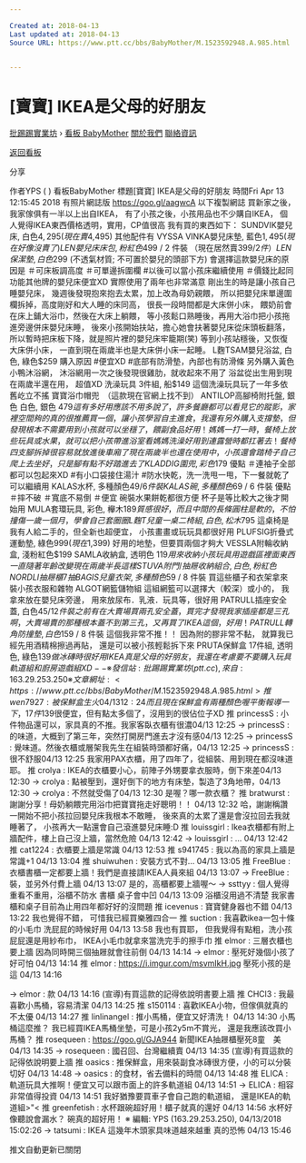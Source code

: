 ```yaml
---

Created at: 2018-04-13
Last updated at: 2018-04-13
Source URL: https://www.ptt.cc/bbs/BabyMother/M.1523592948.A.985.html


---
```


# [寶寶] IKEA是父母的好朋友


[批踢踢實業坊](https://www.ptt.cc/) › [看板 BabyMother](https://www.ptt.cc/bbs/BabyMother/index.html) [關於我們](https://www.ptt.cc/about.html) [聯絡資訊](https://www.ptt.cc/contact.html)

[返回看板](https://www.ptt.cc/bbs/BabyMother/index.html)

分享

作者YPS ( )
看板BabyMother
標題\[寶寶\] IKEA是父母的好朋友
時間Fri Apr 13 12:15:45 2018
有照片網誌版 <https://goo.gl/aagwcA> 以下複製網誌 買新家之後，我家傢俱有一半以上出自IKEA， 有了小孩之後，小孩用品也不少購自IKEA， 個人覺得IKEA東西價格透明，實用，CP值很高 我有買的東西如下： SUNDVIK嬰兒床, 白色$4,295 (現在賣$4,495) 其他配件有 VYSSA VINKA嬰兒床墊, 藍色$1,495 (現在好像沒賣了) LEN嬰兒床床包, 粉紅色$499 / 2 件裝 （現在居然賣$399/2件） LEN保潔墊, 白色$299 (不透氣材質; 不可置於嬰兒的頭部下方) 會選擇這款嬰兒床的原因是 ＃可床板調高度 ＃可單邊拆圍欄 #以後可以當小孩床繼續使用 ＃價錢比起同功能其他牌的嬰兒床便宜XD 實際使用了兩年也非常滿意 剛出生的時是讓小孩自己睡嬰兒床， 幾週後發現抱來抱去太累，加上改為母奶親餵， 所以把嬰兒床單邊圍欄拆掉，高度剛好和大人睡的床同高， 很長一段時間都是大床併小床， 餵奶前會在床上鋪大浴巾，然後在大床上躺餵， 等小孩鬆口熟睡後，再用大浴巾把小孩拖進旁邊併床嬰兒床睡， 後來小孩開始扶站，擔心她會扶著嬰兒床從床頭板翻落， 所以暫時把床板下降，就是照片裡的嬰兒床牢籠期(笑) 等到小孩站穩後，又恢復大床併小床， 一直到現在兩歲半也是大床併小床一起睡。 L麴TSAM嬰兒浴盆, 白色, 綠色$259 購入原因 #便宜XD #底部有防滑墊，內部也有防滑條 另外購入黃色小鴨沐浴網， 沐浴網用一次之後發現很雞肋，就收起來不用了 浴盆從出生用到現在兩歲半還在用， 超值XD 洗澡玩具 3件組, 船$149 這個洗澡玩具玩了一年多依舊屹立不搖 寶寶浴巾帽兜　（這款現在官網上找不到） ANTILOP高腳椅附托盤, 銀色 白色, 銀色 $479 這有多好用應該不用多說了， 許多餐廳都可以看見它的蹤影， 家裡空間夠的真的很推薦買一個，讓小孩學習自主進食， 我還有另外購入支撐墊，但發現根本不需要用到小孩就可以坐穩了， 餵副食品好用！ 媽媽一打一時，餐椅上放些玩具或水果， 就可以把小孩帶進浴室看媽媽洗澡 好用到連露營時都扛著去！ 餐椅四支腳拆掉很容易就放進後車廂了 現在兩歲半也還在使用中， 小孩還會踏椅子自己爬上去坐好，只是腳有點不好踏進去了 KLADDIG圍兜, 彩色$179 優點 ＃連袖子全部都可以包起來XD #有小口袋接住湯汁 #防水快乾，洗一洗甩一甩，下一餐就乾了可以繼續用 KALAS水杯, 多種顏色$49 / 6 件裝 KALAS碗, 多種顏色$69 / 6 件裝 優點 ＃摔不破 ＃寬底不易倒 ＃便宜 碗裝水果餅乾都很方便 杯子是等比較大之後才開始用 MULA套環玩具, 彩色, 櫸木$189 質感很好，而且中間的長條圓柱是軟的，不怕撞傷 一歲一個月，學會自己套圈圈 L麴T兒童一桌二椅組, 白色, 松木$795 這桌椅是我有人給二手的，但全新也超便宜， 小孩畫畫或玩玩具都很好用 PLUFSIG折疊式運動墊, 綠色$999 (現在$1,399) 好用的地墊，但要買兩個才夠大 VESSLA附輪收納盒, 淺粉紅色$199 SAMLA收納盒, 透明色 $119 用來收納小孩玩具用 遊戲區 裡面東西一直隨著年齡改變 現在兩歲半長這樣 STUVA附門/抽屜收納組合, 白色, 粉紅色 NORDLI抽屜櫃7抽 BAGIS兒童衣架, 多種顏色$59 / 8 件裝 買這些櫃子和衣架拿來裝小孩衣服和雜物 ALGOT網籃儲物組 這組網籃可以選擇大（較深）或小的， 我拿來放在嬰兒床旁邊， 用來放尿布．乳液．玩具等，很好用 PATRULL插座安全蓋, 白色$45 / 12 件裝 之前有在大賣場買兩孔安全蓋，買完才發現我家插座都是三孔啊， 大賣場賣的那種根本蓋不到第三孔， 又再買了IKEA這個，好用！ PATRULL轉角防撞墊, 白色$159 / 8 件裝 這個我非常不推！！ 因為附的膠非常不黏， 就算我已經先用酒精棉擦過再貼， 還是可以被小孩輕鬆拆下來 PRUTA保鮮盒 17件組, 透明色, 綠色$139 做冰磚時很好用 IKEA真是父母的好朋友， 我還在考慮要不要購入玩具軌道組和廚房遊戲組XD -- ※ 發信站: 批踢踢實業坊(ptt.cc), 來自: 163.29.253.250 ※ 文章網址: <https://www.ptt.cc/bbs/BabyMother/M.1523592948.A.985.html>
推 wen7927 : 被保鮮盒生火04/13 12:24
而且現在保鮮盒有兩種顏色喔 平衡報導一下， 17件$139很便宜，但有點太多個了，沒用到的很佔位子XD
推 princessS : 小件物品還可以，家具真的不推。我家客臥衣櫃有很濃04/13 12:25
→ princessS : 的味道，大概到了第三年，突然打開房門進去才沒有感04/13 12:25
→ princessS : 覺味道。然後衣櫃或層架我先生在組裝時頭都好痛，04/13 12:25
→ princessS : 很不舒服04/13 12:25
我家用PAX衣櫃，用了四年了，從組裝、用到現在都沒味道耶。
推 crolya : IKEA的衣櫃要小心，前陣子外甥要拿衣服時，倒下來差04/13 12:30
→ crolya : 點被壓到，還好倒下的地方有床墊，製造了3角地帶，04/13 12:30
→ crolya : 不然就受傷了04/13 12:30
是喔？哪一款衣櫃？
推 bratwurst : 謝謝分享！母奶躺餵完用浴巾把寶寶拖走好聰明！！ 04/13 12:32
哈，謝謝稱讚 一開始不把小孩拉回嬰兒床我根本不敢睡， 後來真的太累了還是會沒拉回去我就睡著了， 小孩再大一點還會自己滾進嬰兒床睡:D
推 louissgirl : Ikea衣櫃都有附上牆配件，樓上自己沒上牆，當然危險 04/13 12:42
→ louissgirl : ... 04/13 12:42
推 cat1224 : 衣櫃要上牆是常識 04/13 12:53
推 s941745 : 我以為高的家具上牆是常識+1 04/13 13:04
推 shuiwuhen : 安裝方式不對… 04/13 13:05
推 FreeBlue : 衣櫃書櫃一定都要上牆！我們是直接請IKEA人員來組 04/13 13:07
→ FreeBlue : 裝，並另外付費上牆 04/13 13:07
是的，高櫃都要上牆喔～
→ ssttyy : 個人覺得重看不重用，浴櫃不防水 書櫃 桌子會中凹 04/13 13:09
浴櫃沒用過不清楚 我家書櫃和桌子目前為止用四年都好好的沒問題
推 icevenus : 寶寶健身器也不錯 04/13 13:22
我也覺得不錯， 可惜我已經買樂雅四合一
推 suction : 我喜歡ikea一包十條的小毛巾 洗屁屁的時候好用 04/13 13:58
我也有買耶， 但我覺得有點粗，洗小孩屁屁還是用紗布巾， IKEA小毛巾就拿來當洗完手的擦手巾
推 elmor : 三層衣櫃也要上牆 因為同時開三個抽屜就會往前倒 04/13 14:14
→ elmor : 壓死好幾個小孩了好可怕 04/13 14:14
推 elmor : <https://i.imgur.com/msvmIkH.jpg> 壓死小孩的是這 04/13 14:16

→ elmor : 款 04/13 14:16
(宣導)有買這款的記得依說明書要上牆
推 CHCl3 : 我最喜歡小馬桶，容易清潔 04/13 14:25
推 s150114 : 喜歡IKEA小物，但傢俱就真的不太優 04/13 14:27
推 linlinangel : 推小馬桶，便宜又好清洗！ 04/13 14:30
小馬桶這麼推？ 我已經買IKEA馬桶坐墊，可是小孩2y5m不賞光， 還是我應該改買小馬桶？
推 rosequeen : <https://goo.gl/GJA944> 新聞IKEA抽屜櫃壓死8童　美 04/13 14:35
→ rosequeen : 國召回、台灣繼續賣 04/13 14:35
(宣導)有買這款的記得依說明要上牆
推 oasics : 推保鮮盒，用來裝副食冰磚很方便，小的可以分裝切好 04/13 14:48
→ oasics : 的食材，省去備料的時間 04/13 14:48
推 ELICA : 軌道玩具大推啊！便宜又可以跟市面上的許多軌道組 04/13 14:51
→ ELICA : 相容非常值得投資 04/13 14:51
我好猶豫要買車子會自己跑的軌道組， 還是IKEA的軌道組>"<
推 greenfetish : 水杯跟碗超好用！櫃子就真的還好 04/13 14:56
水杯好像聽說會漏水？ 碗真的超好用！ ※ 編輯: YPS (163.29.253.250), 04/13/2018 15:02:26
→ tatsumi : IKEA 這幾年木頭家具味道越來越重 真的恐怖 04/13 15:46

推文自動更新已關閉

